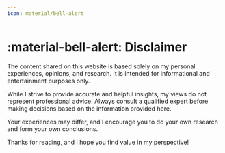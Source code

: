 ```yaml
---
icon: material/bell-alert
---
```


# :material-bell-alert: Disclaimer

The content shared on this website is based solely on my personal experiences, opinions, and research. It is intended for informational and entertainment purposes only. 

While I strive to provide accurate and helpful insights, my views do not represent professional advice. Always consult a qualified expert before making decisions based on the information provided here.

Your experiences may differ, and I encourage you to do your own research and form your own conclusions. 

Thanks for reading, and I hope you find value in my perspective!